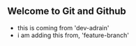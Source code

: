 ## Welcome to Git and Github

- this is coming from 'dev-adrain'
- i am adding this from, 'feature-branch'
